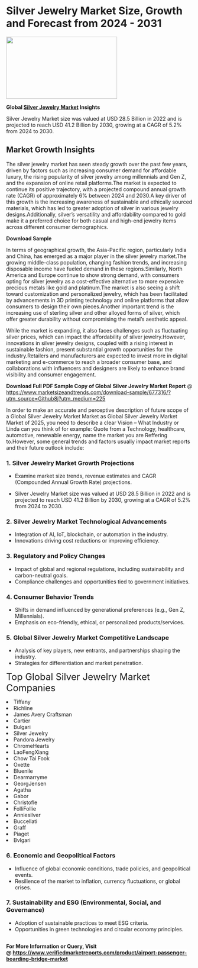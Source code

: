<H1>Silver Jewelry Market Size, Growth and Forecast from 2024 - 2031</H1><img class="aligncenter size-medium wp-image-584254" src="https://thirdeyenews.in/wp-content/uploads/2024/09/Global-Market-Research-300x168.jpeg" alt="" width="300" height="168" /><p><strong>Global&nbsp;<a href="https://www.marketsizeandtrends.com/download-sample/677316/?utm_source=Github8j?utm_medium=225">Silver Jewelry Market</a> Insights</strong></p><p>Silver Jewelry Market size was valued at USD 28.5 Billion in 2022 and is projected to reach USD 41.2 Billion by 2030, growing at a CAGR of 5.2% from 2024 to 2030.</p><p><h2>Market Growth Insights</h2> <p>The silver jewelry market has seen steady growth over the past few years, driven by factors such as increasing consumer demand for affordable luxury, the rising popularity of silver jewelry among millennials and Gen Z, and the expansion of online retail platforms.The market is expected to continue its positive trajectory, with a projected compound annual growth rate (CAGR) of approximately 6% between 2024 and 2030.A key driver of this growth is the increasing awareness of sustainable and ethically sourced materials, which has led to greater adoption of silver in various jewelry designs.Additionally, silver’s versatility and affordability compared to gold make it a preferred choice for both casual and high-end jewelry items across different consumer demographics.</p> <p><strong>Download Sample</strong></p> <p>In terms of geographical growth, the Asia-Pacific region, particularly India and China, has emerged as a major player in the silver jewelry market.The growing middle-class population, changing fashion trends, and increasing disposable income have fueled demand in these regions.Similarly, North America and Europe continue to show strong demand, with consumers opting for silver jewelry as a cost-effective alternative to more expensive precious metals like gold and platinum.The market is also seeing a shift toward customization and personalized jewelry, which has been facilitated by advancements in 3D printing technology and online platforms that allow consumers to design their own pieces.Another important trend is the increasing use of sterling silver and other alloyed forms of silver, which offer greater durability without compromising the metal’s aesthetic appeal.<p>While the market is expanding, it also faces challenges such as fluctuating silver prices, which can impact the affordability of silver jewelry.However, innovations in silver jewelry designs, coupled with a rising interest in sustainable fashion, present substantial growth opportunities for the industry.Retailers and manufacturers are expected to invest more in digital marketing and e-commerce to reach a broader consumer base, and collaborations with influencers and designers are likely to enhance brand visibility and consumer engagement.</p> <p><span class=""><strong>Download Full PDF Sample Copy of Global Silver Jewelry Market Report</strong> @ <a href="https://www.marketsizeandtrends.com/download-sample/677316/?utm_source=Github8j?utm_medium=225" target="_blank">https://www.marketsizeandtrends.com/download-sample/677316/?utm_source=Github8j?utm_medium=225</a></span></p><p>In order to make an accurate and perceptive description of future scope of a Global&nbsp;Silver Jewelry Market Market as Global&nbsp;Silver Jewelry Market Market of 2025, you need to describe a clear Vision &ndash; What Industry or Linda can you think of for example: Quote from a Technology, healthcare, automotive, renewable energy, name the market you are Reffering to.However, some general trends and factors usually impact market reports and their future outlook include:</p><h3>1.&nbsp;<strong>Silver Jewelry Market Growth Projections</strong></h3><ul><li>Examine market size trends, revenue estimates and CAGR (Compounded Annual Growth Rate) projections.</li><li><p>Silver Jewelry Market size was valued at USD 28.5 Billion in 2022 and is projected to reach USD 41.2 Billion by 2030, growing at a CAGR of 5.2% from 2024 to 2030.</p></li></ul><h3>2.&nbsp;<strong>Silver Jewelry Market Technological Advancements</strong></h3><ul><li>Integration of AI, IoT, blockchain, or automation in the industry.</li><li>Innovations driving cost reductions or improving efficiency.</li></ul><h3>3.&nbsp;<strong>Regulatory and Policy Changes</strong></h3><ul><li>Impact of global and regional regulations, including sustainability and carbon-neutral goals.</li><li>Compliance challenges and opportunities tied to government initiatives.</li></ul><h3>4.&nbsp;<strong>Consumer Behavior Trends</strong></h3><ul><li>Shifts in demand influenced by generational preferences (e.g., Gen Z, Millennials).</li><li>Emphasis on eco-friendly, ethical, or personalized products/services.</li></ul><h3>5.&nbsp;<strong>Global Silver Jewelry Market Competitive Landscape</strong></h3><ul><li>Analysis of key players, new entrants, and partnerships shaping the industry.</li><li>Strategies for differentiation and market penetration.</li></ul><p data-pm-slice="1 1 []"><span style="color: inherit; font-family: inherit; font-size: 25px;">Top Global Silver Jewelry Market Companies</span></p><div class="" data-test-id=""><p><li>Tiffany</li><li> Richline</li><li> James Avery Craftsman</li><li> Cartier</li><li> Bulgari</li><li> Silver Jewelry</li><li> Pandora Jewelry</li><li> ChromeHearts</li><li> LaoFengXiang</li><li> Chow Tai Fook</li><li> Oxette</li><li> Bluenile</li><li> Dearmarryme</li><li> GeorgJensen</li><li> Agatha</li><li> Gabor</li><li> Christofle</li><li> FolliFollie</li><li> Anniesilver</li><li> Buccellati</li><li> Graff</li><li> Piaget</li><li> Bvlgari</li></p></div><h3>6.&nbsp;<strong>Economic and Geopolitical Factors</strong></h3><ul><li>Influence of global economic conditions, trade policies, and geopolitical events.</li><li>Resilience of the market to inflation, currency fluctuations, or global crises.</li></ul><h3>7.&nbsp;<strong>Sustainability and ESG (Environmental, Social, and Governance)</strong></h3><ul><li>Adoption of sustainable practices to meet ESG criteria.</li><li>Opportunities in green technologies and circular economy principles.</li></ul><h2><strong style="font-size: 14px;">For More Information or Query, Visit @&nbsp;</strong><a style="background-color: #ffffff; font-size: 14px;" href="https://www.marketsizeandtrends.com/report/silver-jewelry-market/" target="_blank">https://www.verifiedmarketreports.com/product/airport-passenger-boarding-bridge-market</a></h2>